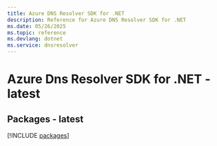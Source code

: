 ```yaml
---
title: Azure DNS Resolver SDK for .NET
description: Reference for Azure DNS Resolver SDK for .NET
ms.date: 05/26/2025
ms.topic: reference
ms.devlang: dotnet
ms.service: dnsresolver
---
```

# Azure Dns Resolver SDK for .NET - latest
## Packages - latest
[!INCLUDE [packages](dns-resolver-index.md)]